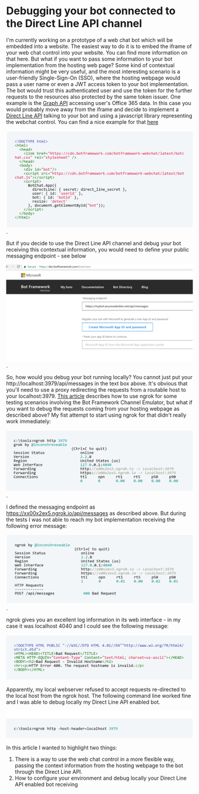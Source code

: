 # Debugging your bot connected to the Direct Line API channel
I'm currently working on a prototype of a web chat bot which will be embedded into a website. The easiest way to do it is to embed the iframe of your web chat control into your website. You can find more information on that here.
But what if you want to pass some information to your bot implementation from the hosting web page? Some kind of contextual information might be very useful, and the most interesting scenario is a user-friendly Single-Sign-On (SSO), where the hosting webpage would pass a user name or even a JWT access token to your bot implementation. The bot would trust this authenticated user and use the token for the further requests to the resources also protected by the same token issuer. One example is the [Graph API](https://developer.microsoft.com/en-us/graph/docs/concepts/overview) accessing user's Office 365 data.
In this case you would probably move away from the iframe and decide to implement a [Direct Line API](https://docs.microsoft.com/en-us/bot-framework/rest-api/bot-framework-rest-direct-line-3-0-concepts) talking to your bot and using a javascript library representing the webchat control. You can find a nice example for that [here](https://docs.microsoft.com/en-us/bot-framework/channel-connect-webchat) 

![snippet1](snippet1.png).

But if you decide to use the Direct Line API channel and debug your bot receiving this contextual information, you would need to define your public messaging endpoint - see below 

![snippet1-1](snippet1-1.png).

So, how would you debug your bot running locally? You cannot just put your http://localhost:3979/api/messages in the text box above. It's obvious that you'll need to use a proxy redirecting the requests from a routable host to your localhost:3979.
[This article](https://docs.microsoft.com/en-us/bot-framework/debug-bots-emulator) describes how to use ngrok for some testing scenarios involving the Bot Framework Channel Emulator, but what if you want to debug the requests coming from your hosting webpage as described above?
My fist attempt to start using ngrok for that didn't really work immediately:

![snippet2](snippet2.png).

I defined the messaging endpoint as https://xx00x2ex5.ngrok.io/api/messages as described above. But during the tests I was not able to reach my bot implementation receiving the following error message:

![snippet3](snippet3.png).

ngrok gives you an excellent log information in its web interface - in my case it was localhost 4040 and I could see the following message:

![snippet4](snippet4.png)

Apparently, my local webserver refused to accept requests re-directed to the local host from the ngrok host.
The following command line worked fine and I was able to debug locally my Direct Line API enabled bot.

![snippet5](snippet5.png)

In this article I wanted to highlight two things:
1.	There is a way to use the web chat control in a more flexible way, passing the context information from the hosting webpage to the bot through the Direct Line API.
2.	How to configure your environment and debug locally your Direct Line API enabled bot receiving

